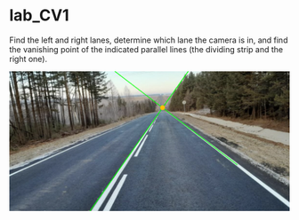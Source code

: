# lab_CV1

Find the left and right lanes, determine which lane the camera is in, and find the vanishing point of the indicated parallel lines (the dividing strip and the right one).

![result](images/output.png)